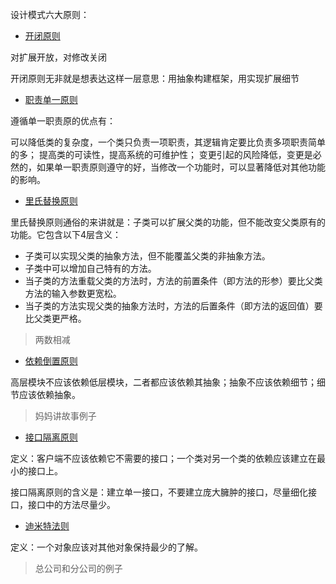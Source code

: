 
设计模式六大原则：

* [开闭原则](https://blog.csdn.net/zhengzhb/article/details/7296944)

对扩展开放，对修改关闭

开闭原则无非就是想表达这样一层意思：用抽象构建框架，用实现扩展细节


* [职责单一原则](https://blog.csdn.net/zhengzhb/article/details/7278174)

遵循单一职责原的优点有：

可以降低类的复杂度，一个类只负责一项职责，其逻辑肯定要比负责多项职责简单的多；
提高类的可读性，提高系统的可维护性；
变更引起的风险降低，变更是必然的，如果单一职责原则遵守的好，当修改一个功能时，可以显著降低对其他功能的影响。


* [里氏替换原则](https://blog.csdn.net/zhengzhb/article/details/7281833)

里氏替换原则通俗的来讲就是：子类可以扩展父类的功能，但不能改变父类原有的功能。它包含以下4层含义：

  * 子类可以实现父类的抽象方法，但不能覆盖父类的非抽象方法。
  * 子类中可以增加自己特有的方法。
  * 当子类的方法重载父类的方法时，方法的前置条件（即方法的形参）要比父类方法的输入参数更宽松。
  * 当子类的方法实现父类的抽象方法时，方法的后置条件（即方法的返回值）要比父类更严格。

> 两数相减


* [依赖倒置原则](https://blog.csdn.net/zhengzhb/article/details/7289269)

高层模块不应该依赖低层模块，二者都应该依赖其抽象；抽象不应该依赖细节；细节应该依赖抽象。

> 妈妈讲故事例子


* [接口隔离原则](https://blog.csdn.net/zhengzhb/article/details/7296921)

定义：客户端不应该依赖它不需要的接口；一个类对另一个类的依赖应该建立在最小的接口上。

接口隔离原则的含义是：建立单一接口，不要建立庞大臃肿的接口，尽量细化接口，接口中的方法尽量少。


* [迪米特法则](https://blog.csdn.net/zhengzhb/article/details/7296930)

定义：一个对象应该对其他对象保持最少的了解。

>  总公司和分公司的例子
